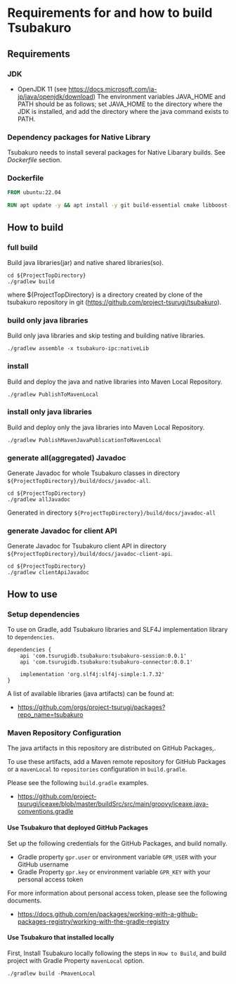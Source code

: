 # Requirements for and how to build Tsubakuro

## Requirements

### JDK
* OpenJDK 11 (see https://docs.microsoft.com/ja-jp/java/openjdk/download)
The environment variables JAVA_HOME and PATH should be as follows;
set JAVA_HOME to the directory where the JDK is installed,
and add the directory where the java command exists to PATH.

### Dependency packages for Native Library
Tsubakuro needs to install several packages for Native Libarary builds.
See *Dockerfile* section.

### Dockerfile

```dockerfile
FROM ubuntu:22.04

RUN apt update -y && apt install -y git build-essential cmake libboost-system-dev openjdk-11-jdk
```

###

## How to build

### full build
Build java libraries(jar) and native shared libraries(so).

```
cd ${ProjectTopDirectory}
./gradlew build
```
where ${ProjectTopDirectory} is a directory created by clone of the tsubakuro repository in git (https://github.com/project-tsurugi/tsubakuro).


### build only java libraries
Build only java libraries and skip testing and building native libraries.

```
./gradlew assemble -x tsubakuro-ipc:nativeLib
```

### install
Build and deploy the java and native libraries into Maven Local Repository.
```
./gradlew PublishToMavenLocal
```

### install only java libraries
Build and deploy only the java libraries into Maven Local Repository.
```
./gradlew PublishMavenJavaPublicationToMavenLocal
```

### generate all(aggregated) Javadoc
Generate Javadoc for whole Tsubakuro classes in directory `${ProjectTopDirectory}/build/docs/javadoc-all`.
```
cd ${ProjectTopDirectory}
./gradlew allJavadoc
```

Generated in directory `${ProjectTopDirectory}/build/docs/javadoc-all`

### generate Javadoc for client API
Generate Javadoc for Tsubakuro client API in directory `${ProjectTopDirectory}/build/docs/javadoc-client-api`.

```
cd ${ProjectTopDirectory}
./gradlew clientApiJavadoc
```

## How to use

### Setup dependencies
To use on Gradle, add Tsubakuro libraries and SLF4J implementation library to `dependencies`.

```
dependencies {
    api 'com.tsurugidb.tsubakuro:tsubakuro-session:0.0.1'
    api 'com.tsurugidb.tsubakuro:tsubakuro-connector:0.0.1'

    implementation 'org.slf4j:slf4j-simple:1.7.32'
}
```

A list of available libraries (java artifacts) can be found at:
* https://github.com/orgs/project-tsurugi/packages?repo_name=tsubakuro

### Maven Repository Configuration
The java artifacts in this repository are distributed on GitHub Packages,.

To use these artifacts, add a Maven remote repository for GitHub Packages or a `mavenLocal` to `repositories` configuration in `build.gradle`.

Please see the following `build.gradle` examples.
* https://github.com/project-tsurugi/iceaxe/blob/master/buildSrc/src/main/groovy/iceaxe.java-conventions.gradle

#### Use Tsubakuro that deployed GitHub Packages

Set up the following credentials for the GitHub Packages, and build nomally.
* Gradle property `gpr.user` or environment variable `GPR_USER` with your GitHub username
* Gradle Property `gpr.key` or environment variable `GPR_KEY` with your personal access token

For more information about personal access token, please see the following documents.
* https://docs.github.com/en/packages/working-with-a-github-packages-registry/working-with-the-gradle-registry


#### Use Tsubakuro that installed locally

First, Install Tsubakuro locally following the steps in `How to Build`, and build project with Gradle Property `mavenLocal` option.

```
./gradlew build -PmavenLocal
```
